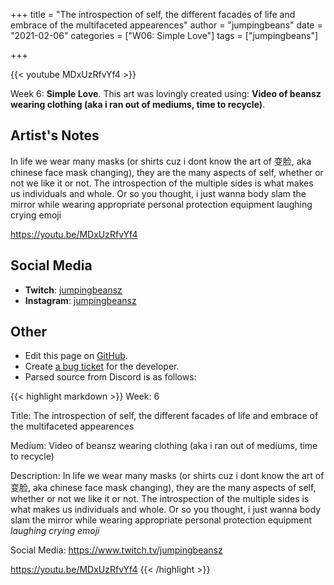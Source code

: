 +++
title =       "The introspection of self, the different facades of life and embrace of the multifaceted appearences"
author =      "jumpingbeans"
date =        "2021-02-06"
categories =  ["W06: Simple Love"]
tags =        ["jumpingbeans"]

+++


{{< youtube MDxUzRfvYf4 >}}


Week 6: **Simple Love**. This art was lovingly created using: **Video of beansz wearing clothing (aka i ran out of mediums, time to recycle)**.

## Artist's Notes

In life we wear many masks (or shirts cuz i dont know the art of 变脸, aka chinese face mask changing), they are the many aspects of self, whether or not we like it or not. The introspection of the multiple sides is what makes us individuals and whole. Or so you thought, i just wanna body slam the mirror while wearing appropriate personal protection equipment laughing crying emoji

https://youtu.be/MDxUzRfvYf4

## Social Media

- **Twitch**: [jumpingbeansz]()
- **Instagram**: [jumpingbeansz]()


## Other

- Edit this page on [GitHub](https://github.com/teaminkling/web-refresh/edit/main/blog/content/blog/jumpingbeans-week-6-21a4.md).
- Create [a bug ticket](https://github.com/teaminkling/web-refresh/issues/new?assignees=&labels=bug&template=problem-report.md&title=) for the developer.
- Parsed source from Discord is as follows:

{{< highlight markdown >}}
Week: 6

Title: The introspection of self, the different facades of life and embrace of the multifaceted appearences

Medium: Video of beansz wearing clothing (aka i ran out of mediums, time to recycle) 

Description: In life we wear many masks (or shirts cuz i dont know the art of 变脸, aka chinese face mask changing), they are the many aspects of self, whether or not we like it or not. The introspection of the multiple sides is what makes us individuals and whole. Or so you thought, i just wanna body slam the mirror while wearing appropriate personal protection equipment *laughing crying emoji*

Social Media: https://www.twitch.tv/jumpingbeansz


https://youtu.be/MDxUzRfvYf4
{{< /highlight >}}